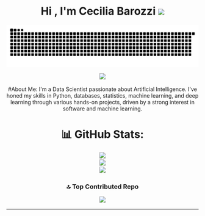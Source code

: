 


<h1 align="center"><b>Hi , I'm Cecilia Barozzi </b><img src="https://media.giphy.com/media/hvRJCLFzcasrR4ia7z/giphy.gif" width="25"></h1>
<!--  -->
</p>
<p align = "center">
	<img src = "https://github.com/7oSkaaa/7oSkaaa/blob/output/github-contribution-grid-snake.svg?" alt = "Snake Game"/>
</p>

<div align="center">

<p align="center">
  <a href="https://github.com/DenverCoder1/readme-typing-svg"><img src="https://readme-typing-svg.herokuapp.com?font=Time+New+Roman&color=cyan&size=25&center=true&vCenter=true&width=600&height=100&lines=Python+Developer,;Computer+Science+Student,;AI+Enthusiast,;Active+Learner/Researcher,;Data+Scientist.."></a>
</p>
#About Me:
I'm a Data Scientist passionate about Artificial Intelligence. I've honed my skills in Python, databases, statistics, machine learning, and deep learning through various hands-on projects, driven by a strong interest in software and machine learning.


# 📊 GitHub Stats:
![](https://github-readme-stats.vercel.app/api?username=EugeniaBar&theme=dark&hide_border=false&include_all_commits=false&count_private=false)<br/>
![](https://github-readme-streak-stats.herokuapp.com/?user=EugeniaBar&theme=dark&hide_border=false)<br/>
![](https://github-readme-stats.vercel.app/api/top-langs/?username=EugeniaBar&theme=dark&hide_border=false&include_all_commits=false&count_private=false&layout=compact)

### 🔝 Top Contributed Repo
![](https://github-contributor-stats.vercel.app/api?username=EugeniaBar&limit=5&theme=dark&combine_all_yearly_contributions=true)

---

